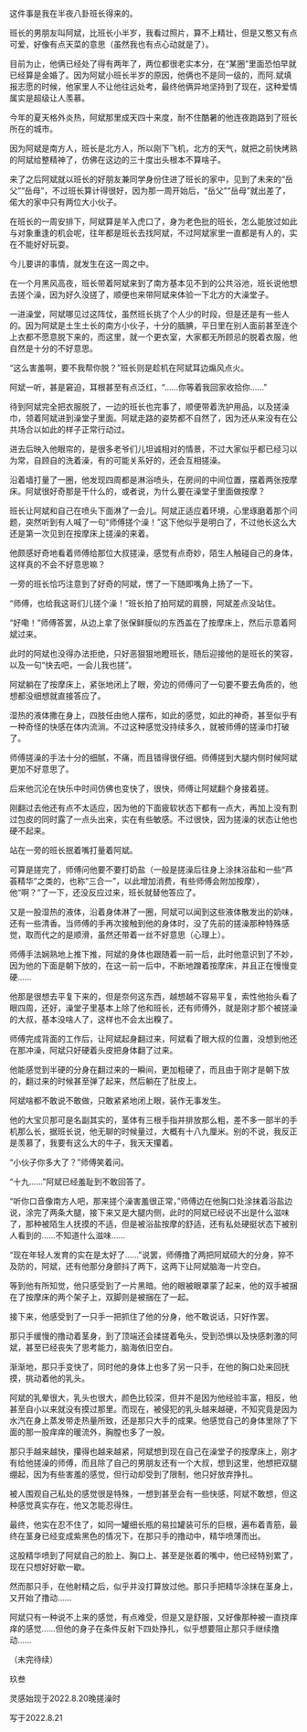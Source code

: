 这件事是我在半夜八卦班长得来的。

班长的男朋友叫阿斌，比班长小半岁，我看过照片，算不上精壮，但是又憨又有点可爱，好像有点天菜的意思（虽然我也有点心动就是了）。

目前为止，他俩已经处了得有两年了，两位都很老实本分，在“某圈”里面恐怕早就已经算是金婚了。因为阿斌小班长半岁的原因，他俩也不是同一级的，而阿.斌填报志愿的时候，他家里人不让他往远处考，最终他俩异地坚持到了现在，这种爱情属实是超级让人羡慕。

今年的夏天格外炎热，阿斌那里成天四十来度，耐不住酷暑的他连夜跑路到了班长所在的城市。

因为阿斌是南方人，班长是北方人，所以刚下飞机，北方的天气，就把之前快烤熟的阿斌给整精神了，仿佛在这边的三十度出头根本不算啥子。

来了之后阿斌就以班长的好朋友兼同学身份住进了班长的家中，见到了未来的“岳父”“岳母”，不过班长算计得很好，因为那一周开始后，“岳父”“岳母”就出差了，偌大的家中只有两位大小伙子。

在班长的一周安排下，阿斌算是羊入虎口了，身为老色批的班长，怎么能放过如此与对象重逢的机会呢，往年都是班长去找阿斌，不过阿斌家里一直都是有人的，实在不能好好玩耍。

今儿要讲的事情，就发生在这一周之中。

在一个月黑风高夜，班长带着阿斌来到了南方基本见不到的公共浴池，班长说他想去搓个澡，因为好久没搓了，顺便也来带阿斌来体验一下北方的大澡堂子。

一进澡堂，阿斌哪见过这阵仗，虽然班长挑了个人少的时段，但是还是有一些人的。因为阿斌是土生土长的南方小伙子，十分的腼腆，平日里在别人面前甚至连个上衣都不愿意脱下来的，而这里，就一个更衣室，大家都无所顾忌的脱着衣服，他自然是十分的不好意思。

“这么害羞啊，要不我帮你脱？”班长则是趁机在阿斌耳边煽风点火。

阿斌一听，甚是窘迫，耳根甚至有点泛红，“……你等着我回家收拾你……”

待到阿斌完全把衣服脱了，一边的班长也完事了，顺便带着洗护用品，以及搓澡巾，领着阿斌进到澡堂子里面。阿斌走路的姿势都不自然了，因为还从来没有在公共场合以如此的样子正常行动过。

进去后映入他眼帘的，是很多老爷们儿坦诚相对的情景，不过大家似乎都已经习以为常，自顾自的洗着澡，有的可能关系好的，还会互相搓澡。

沿着墙打量了一圈，他发现四周都是淋浴喷头，在房间的中间位置，摆着两张按摩床。阿斌很好奇那是干什么的，或者说，为什么要在澡堂子里面做按摩？

班长让阿斌和自己在喷头下面淋了一会儿。阿斌正适应着环境，心里琢磨着那个问题，突然听到有人喊了一句“师傅搓个澡！”这下他似乎是明白了，不过他长这么大还是第一次见到在按摩床上搓澡的来着。

他颇感好奇地看着师傅给那位大叔搓澡，感觉有点奇妙，陌生人触碰自己的身体，这样真的不会不好意思嘛？

一旁的班长恰巧注意到了好奇的阿斌，愣了一下随即嘴角上扬了一下。

“师傅，也给我这哥们儿搓个澡！”班长拍了拍阿斌的肩膀，阿斌差点没站住。

“好嘞！”师傅答罢，从边上拿了张保鲜膜似的东西盖在了按摩床上，然后示意着阿斌过来。

此时的阿斌也没得办法拒绝，只好恶狠狠地瞪班长，随后迎接他的是班长的笑容，以及一句“快去吧，一会儿我也搓”。

阿斌躺在了按摩床上，紧张地闭上了眼，旁边的师傅问了一句要不要去角质的，他想都没细想就直接答应了。

湿热的液体撒在身上，四肢任由他人摆布，如此的感觉，如此的神奇，甚至似乎有一种奇怪的快感在体内流淌。不过这种感觉没持续多久，就被师傅的搓澡巾打破了。

师傅搓澡的手法十分的细腻，不痛，而且错得很仔细。师傅搓到大腿内侧时候阿斌更加不好意思了。

后来他沉沦在快乐中时间仿佛也变快了，很快，师傅让阿斌翻个身接着搓。

刚翻过去他还有点不太适应，因为他的下面疲软状态下都有一点大，再加上没有割过包皮的同时露了一点头出来，实在有些敏感。不过很快，因为搓澡的状态让他也硬不起来。

站在一旁的班长抿着嘴打量着阿斌。

可算是搓完了，师傅问他要不要打奶盐（一般是搓澡后往身上涂抹浴盐和一些“芦荟精华”之类的，也称“三合一”，以此增加消费，有些师傅会附加按摩），他“啊？”了一下，还没反应过来，班长就替他答应了。

又是一股湿热的液体，沿着身体淋了一圈，阿斌可以闻到这些液体散发出的奶味，还有一些清香。当师傅的手再次接触到他的身体时，没了先前的搓澡那种特殊感觉，取而代之的是顺滑，虽然还带着一丝不好意思（心理上）。

师傅手法娴熟地上推下推，阿斌的身体也跟随着一前一后，此时他意识到了不妙，因为他的下面是朝下放的，在这一前一后中，不断地蹭着按摩床，并且正在慢慢变硬……

他那是很想去平复下来的，但是奈何这东西，越想越不容易平复，索性他抬头看了眼四周，还好，澡堂子里基本上除了他和班长，还有师傅外，就是刚才那个被搓澡的大叔，基本没啥人了，这样也不会太出糗了。

师傅完成背面的工作后，让阿斌起身翻过来，阿斌看了眼大叔的位置，没想到他还在那冲澡，阿斌只好硬着头皮把身体翻了过来。

他能感觉到半硬的分身在翻过来的一瞬间，更加粗硬了，而且由于刚才是朝下放的，翻过来的时候甚至弹了起来，然后躺在了肚皮上。

阿斌啥都不敢说不敢做，只敢紧紧地闭上眼，装作无事发生。

他的大宝贝那可是名副其实的，茎体有三根手指并排放那么粗，差不多一部半的手机那么长，据班长说，他无聊的时候量过，大概有十八九厘米。别的不说，我反正是羡慕了，我要有这么大的牛子，我天天攥着。

“小伙子你多大了？”师傅笑着问。

“十九……”阿斌已经羞耻到不敢回答了。

“听你口音像南方人吧，那来搓个澡害羞很正常，”师傅边在他胸口处涂抹着浴盐边说，涂完了两条大腿，接下来又是大腿内侧，此时的阿斌已经说不出是什么滋味了，那种被陌生人抚摸的不适，但是被浴盐按摩的舒适，还有私处硬挺状态下被别人看到的……不知道什么滋味……

“现在年轻人发育的实在是太好了……”说罢，师傅撸了两把阿斌硕大的分身，猝不及防的，阿斌，还有他那分身颤抖了两下，这两下让阿斌脑海一片空白。

等到他有所知觉，他只感受到了一片黑暗。他的眼被眼罩蒙了起来，他的双手被捆在了按摩床的两个架子上，双脚则是被捆在了一起。

接下来，他感受到了一只手一把抓住了他的分身，他不敢说话，只好作罢。

那只手缓慢的撸动着茎身，到了顶端还会揉搓着龟头，受到恐惧以及快感刺激的阿斌，甚至已经丧失了思考能力，脑海依旧空白。

渐渐地，那只手变快了，同时他的身体上也多了另一只手，在他的胸口处来回抚摸，挑动着他的乳头。

阿斌的乳晕很大，乳头也很大，颜色比较深，但并不是因为他经验丰富，相反，他甚至自小以来就没有摸过那里。而现在，被侵犯的乳头越来越硬，不知究竟是因为水汽在身上蒸发带走热量所致，还是那只大手的成果。他感觉自己的身体里除了下面的那一股痒痒的暖流外，胸膛也多了一股。

那只手越来越快，攥得也越来越紧，阿斌想到现在自己在澡堂子的按摩床上，刚才有给他搓澡的师傅，而且除了自己的男朋友还有一个大叔，想到这里，他想把双腿绷起，因为有些害羞的感觉，但行动却受到了限制，他只好放弃挣扎。

被人围观自己私处的感觉很是特殊，一想到甚至会有一些快感，阿斌不敢想，但这种感觉真实存在，他又怎能忍得住。

最终，他实在忍不住了，如同一罐细长瓶的易拉罐装可乐的巨根，遍布着青筋，最终在茎身已经变成紫黑色的情况下，在那只手的撸动中，精华喷薄而出。

这股精华喷到了阿斌自己的脸上、胸口上、甚至是张着的嘴中，他已经特别累了，现在只想好好歇一歇。

然而那只手，在他射精之后，似乎并没打算放过他。那只手把精华涂抹在茎身上，又开始了撸动……

阿斌只有一种说不上来的感觉，有点难受，但是又是舒服，又好像那种被一直挠痒痒的感觉……但他的身子在条件反射下四处挣扎，似乎想要阻止那只手继续撸动……

（未完待续）

玖叁

灵感始现于2022.8.20晚搓澡时

写于2022.8.21

